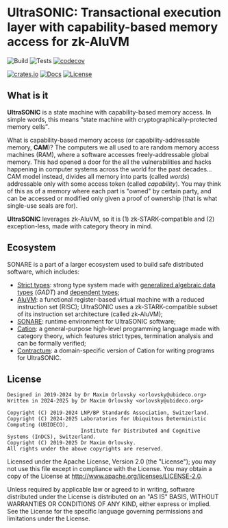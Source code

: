 # UltraSONIC: Transactional execution layer with capability-based memory access for zk-AluVM

![Build](https://github.com/AluVM/ultrasonic/workflows/Build/badge.svg)
![Tests](https://github.com/AluVM/ultrasonic/workflows/Tests/badge.svg)
[![codecov](https://codecov.io/gh/AluVM/ultrasonic/branch/master/graph/badge.svg)](https://codecov.io/gh/AluVM/ultrasonic)

[![crates.io](https://img.shields.io/crates/v/ultrasonic)](https://crates.io/crates/ultrasonic)
[![Docs](https://docs.rs/ultrasonic/badge.svg)](https://docs.rs/ultrasonic)
[![License](https://img.shields.io/crates/l/ultrasonic)](./LICENSE)

## What is it

**UltraSONIC** is a state machine with capability-based memory access. In simple words, this means
<q>state machine with cryptographically-protected memory cells</q>.

What is capability-based memory access (or capability-addressable memory, **CAM**)? The computers we
all used to are random memory access machines (RAM), where a software accesses freely-addressable
global memory. This had opened a door for the all the vulnerabilities and hacks happening in
computer systems across the world for the past decades... CAM model instead, divides all memory into
parts (called *words*) addressable only with some access token (called *capability*). You may think
of this as of a memory where each part is "owned" by certain party, and can be accessed or modified
only given a proof of ownership (that is what single-use seals are for).

**UltraSONIC** leverages zk-AluVM, so it is (1) zk-STARK-compatible and (2) exception-less, made
with category theory in mind.

## Ecosystem

SONARE is a part of a larger ecosystem used to build safe distributed software, which includes:
- [Strict types]: strong type system made with [generalized algebraic data types][GADT] (*GADT*) and
  [dependent types];
- [AluVM]: a functional register-based virtual machine with a reduced instruction set (RISC);
  UltraSONIC uses a zk-STARK-compatible subset of its instruction set architecture (called zk-AluVM);
- [SONARE]: runtime environment for UltraSONIC software;
- [Cation]: a general-purpose high-level programming language made with category theory, which
  features strict types, termination analysis and can be formally verified;
- [Contractum]: a domain-specific version of Cation for writing programs for UltraSONIC.

## License

    Designed in 2019-2024 by Dr Maxim Orlovsky <orlovsky@ubideco.org>
    Written in 2024-2025 by Dr Maxim Orlovsky <orlovsky@ubideco.org>
    
    Copyright (C) 2019-2024 LNP/BP Standards Association, Switzerland.
    Copyright (C) 2024-2025 Laboratories for Ubiquitous Deterministic Computing (UBIDECO),
                            Institute for Distributed and Cognitive Systems (InDCS), Switzerland.
    Copyright (C) 2019-2025 Dr Maxim Orlovsky.
    All rights under the above copyrights are reserved.

Licensed under the Apache License, Version 2.0 (the "License"); you may not use this file except
in compliance with the License. You may obtain a copy of the License at
<http://www.apache.org/licenses/LICENSE-2.0>.

Unless required by applicable law or agreed to in writing, software distributed under the License
is distributed on an "AS IS" BASIS, WITHOUT WARRANTIES OR CONDITIONS OF ANY KIND, either express
or implied. See the License for the specific language governing permissions and limitations under
the License.

[Strict types]: https://strict-types.org
[AluVM]: https://aluvm.org
[SONARE]: https://github.com/AlyVM/SONARE
[Cation]: https://cation-lang.org
[Contractum]: https://contractum.org

[GADT]: https://en.wikipedia.org/wiki/Generalized_algebraic_data_type
[dependent types]: https://en.wikipedia.org/wiki/Dependent_type

